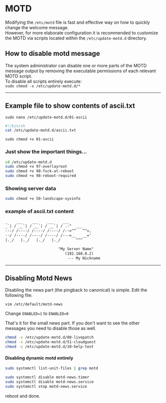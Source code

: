 # MOTD
Modifying the `/etc/motd` file is fast and effective way on how to quickly change the welcome message.  
However, for more elaborate configuration it is recommended to customize the MOTD via scripts located within the `/etc/update-motd.d` directory.

## How to disable motd message
The system administrator can disable one or more parts of the MOTD message output by removing the executable permissions of each relevant MOTD script.  
To disable all scripts entirely execute:  
`sudo chmod -x /etc/update-motd.d/*`

---

## Example file to show contents of ascii.txt
`sudo nano /etc/update-motd.d/01-ascii`
```bash
#!/bin/sh
cat /etc/update-motd.d/ascii.txt
```
`sudo chmod +x 01-ascii`

### Just show the important things...
```bash
cd /etc/update-motd.d
sudo chmod +x 97-overlayroot
sudo chmod +x 98-fsck-at-reboot
sudo chmod +x 98-reboot-required
```

### Showing server data
```bash
sudo chmod +x 50-landscape-sysinfo
```

### example of ascii.txt content
```txt
_    ___    ___    ___    ___            
_`| / __`| / __`| / __`| / .-^  ___       
---/ /----/ /----/ /----/ /--=^^   ^^=,
--/ /----/ /----/ /----/ /---=__   __=' 
|._/   |._/   |._/   |._/       ^^^        

                        "My Server Name"
                           (192.168.0.2)
                            --- My Nickname
```



---

## Disabling Motd News

Disabling the news part (the pingback to canonical) is simple. Edit the following file:

`vim /etc/default/motd-news`

Change `ENABLED=1` to `ENABLED=0`

That's it for the small news part. If you don't want to see the other messages you need to disable those as well.

```bash
chmod -x /etc/update-motd.d/80-livepatch
chmod -x /etc/update-motd.d/51-cloudguest
chmod -x /etc/update-motd.d/10-help-text
```

#### Disabling dynamic motd entirely

```bash
sudo systemctl list-unit-files | grep motd

sudo systemctl disable motd-news.timer
sudo systemctl disable motd-news.service
sudo systemctl stop motd-news.service
```

reboot and done.

